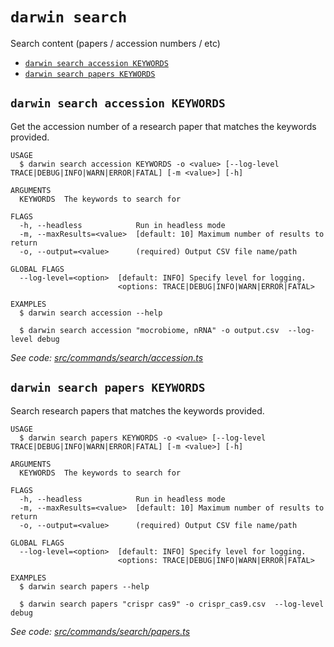 `darwin search`
===============

Search content (papers / accession numbers / etc)

* [`darwin search accession KEYWORDS`](#darwin-search-accession-keywords)
* [`darwin search papers KEYWORDS`](#darwin-search-papers-keywords)

## `darwin search accession KEYWORDS`

Get the accession number of a research paper that matches the keywords provided.

```
USAGE
  $ darwin search accession KEYWORDS -o <value> [--log-level TRACE|DEBUG|INFO|WARN|ERROR|FATAL] [-m <value>] [-h]

ARGUMENTS
  KEYWORDS  The keywords to search for

FLAGS
  -h, --headless            Run in headless mode
  -m, --maxResults=<value>  [default: 10] Maximum number of results to return
  -o, --output=<value>      (required) Output CSV file name/path

GLOBAL FLAGS
  --log-level=<option>  [default: INFO] Specify level for logging.
                        <options: TRACE|DEBUG|INFO|WARN|ERROR|FATAL>

EXAMPLES
  $ darwin search accession --help

  $ darwin search accession "mocrobiome, nRNA" -o output.csv  --log-level debug
```

_See code: [src/commands/search/accession.ts](https://github.com/rpidanny/darwin/blob/v1.3.0/src/commands/search/accession.ts)_

## `darwin search papers KEYWORDS`

Search research papers that matches the keywords provided.

```
USAGE
  $ darwin search papers KEYWORDS -o <value> [--log-level TRACE|DEBUG|INFO|WARN|ERROR|FATAL] [-m <value>] [-h]

ARGUMENTS
  KEYWORDS  The keywords to search for

FLAGS
  -h, --headless            Run in headless mode
  -m, --maxResults=<value>  [default: 10] Maximum number of results to return
  -o, --output=<value>      (required) Output CSV file name/path

GLOBAL FLAGS
  --log-level=<option>  [default: INFO] Specify level for logging.
                        <options: TRACE|DEBUG|INFO|WARN|ERROR|FATAL>

EXAMPLES
  $ darwin search papers --help

  $ darwin search papers "crispr cas9" -o crispr_cas9.csv  --log-level debug
```

_See code: [src/commands/search/papers.ts](https://github.com/rpidanny/darwin/blob/v1.3.0/src/commands/search/papers.ts)_
